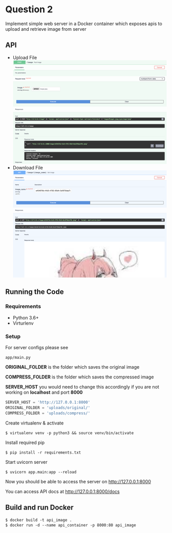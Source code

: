 # Question 2 
Implement simple web server in a Docker container which exposes apis to upload and retrieve image from server
## API
* Upload File
    ![image info](./img/upload.png)
* Download File
    ![image info](./img/download.png)

## Running the Code
### Requirements
* Python 3.6+
* Virturlenv

### Setup
For server configs please see 
```shell script
app/main.py
```
__ORIGINAL_FOLDER__ is the folder which saves the original image

__COMPRESS_FOLDER__ is the folder which saves the compressed image

__SERVER_HOST__ you would need to change this accordingly if you are not working on **localhost** and port **8000**
```python
SERVER_HOST = 'http://127.0.0.1:8000'
ORIGINAL_FOLDER = 'uploads/original/'
COMPRESS_FOLDER = 'uploads/compress/'
```
Create virtualenv & activate
```shell script
$ virtualenv venv -p python3 && source venv/bin/activate
```
Install required pip
```shell script
$ pip install -r requirements.txt
```
Start uvicorn server
```shell script
$ uvicorn app.main:app --reload
```
Now you should be able to access the server on http://127.0.0.1:8000

You can access API docs at http://127.0.0.1:8000/docs

## Build and run Docker
```shell script
$ docker build -t api_image .
$ docker run -d --name api_container -p 8000:80 api_image 
```


